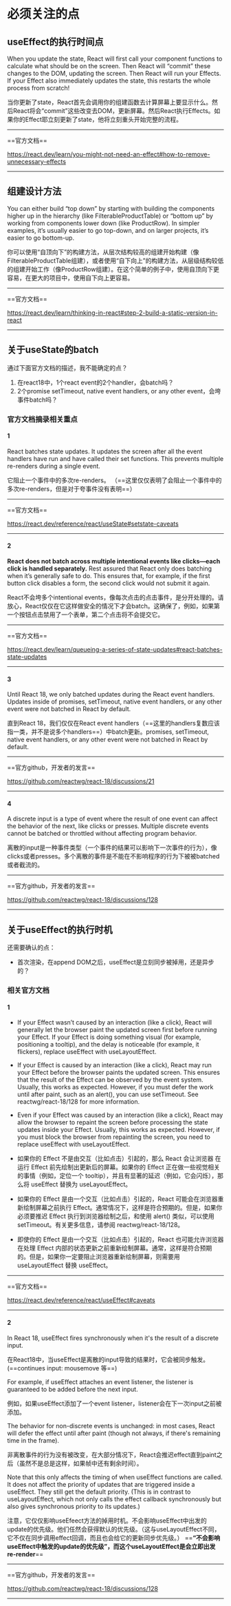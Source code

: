 # 必须关注的点

## useEffect的执行时间点

When you update the state, React will first call your component functions to calculate what should be on the screen. Then React will “commit” these changes to the DOM, updating the screen. Then React will run your Effects. If your Effect also immediately updates the state, this restarts the whole process from scratch!

当你更新了state，React首先会调用你的组建函数去计算屏幕上要显示什么。然后React将会“commit”这些改变去DOM，更新屏幕。然后React执行Effects。如果你的Effect耶立刻更新了state，他将立刻重头开始完整的流程。

---

==官方文档==

<https://react.dev/learn/you-might-not-need-an-effect#how-to-remove-unnecessary-effects>

---

## 组建设计方法

You can either build “top down” by starting with building the components higher up in the hierarchy (like FilterableProductTable) or “bottom up” by working from components lower down (like ProductRow). In simpler examples, it’s usually easier to go top-down, and on larger projects, it’s easier to go bottom-up.

你可以使用“自顶向下”的构建方法，从层次结构较高的组建开始构建（像FilterableProductTable组建），或者使用“自下向上”的构建方法，从层级结构较低的组建开始工作（像ProductRow组建）。在这个简单的例子中，使用自顶向下更容易，在更大的项目中，使用自下向上更容易。

---

==官方文档==

<https://react.dev/learn/thinking-in-react#step-2-build-a-static-version-in-react>

---

## 关于useState的batch

通过下面官方文档的描述，我不能确定的点？

1. 在react18中，1个react event的2个handler，会batch吗？
2. 2个promise setTimeout, native event handlers, or any other event，会垮事件batch吗？

### 官方文档摘录相关重点

#### 1

React batches state updates. It updates the screen after all the event handlers have run and have called their set functions. This prevents multiple re-renders during a single event.

它阻止一个事件中的多次re-renders。
（==这里仅仅表明了会阻止一个事件中的多次re-renders，但是对于夸事件没有表明==）

---

==官方文档==

<https://react.dev/reference/react/useState#setstate-caveats>

---

#### 2

**React does not batch across multiple intentional events like clicks—each click is handled separately.** Rest assured that React only does batching when it’s generally safe to do. This ensures that, for example, if the first button click disables a form, the second click would not submit it again.

React不会垮多个intentional events，像每次点击的点击事件，是分开处理的。请放心，React仅仅在它这样做安全的情况下才会batch。这确保了，例如，如果第一个按钮点击禁用了一个表单，第二个点击将不会提交它。

---

==官方文档==

<https://react.dev/learn/queueing-a-series-of-state-updates#react-batches-state-updates>

---

#### 3

Until React 18, we only batched updates during the React event handlers. Updates inside of promises, setTimeout, native event handlers, or any other event were not batched in React by default.

直到React 18，我们仅仅在React event handlers（==这里的handlers复数应该指一类，并不是说多个handlers==）中batch更新。promises, setTimeout, native event handlers, or any other event were not batched in React by default.

---

==官方github，开发者的发言==

<https://github.com/reactwg/react-18/discussions/21>

---

#### 4

A discrete input is a type of event where the result of one event can affect the behavior of the next, like clicks or presses. Multiple discrete events cannot be batched or throttled without affecting program behavior.

离散的input是一种事件类型（一个事件的结果可以影响下一次事件的行为），像clicks或者presses。多个离散的事件是不能在不影响程序的行为下被被batched或者截流的。

---

==官方github，开发者的发言==

<https://github.com/reactwg/react-18/discussions/128>

---

## 关于useEffect的执行时机

还需要确认的点：

- 首次渲染，在append DOM之后，useEffect是立刻同步被掉用，还是异步的？

### 相关官方文档

#### 1

- If your Effect wasn’t caused by an interaction (like a click), React will generally let the browser paint the updated screen first before running your Effect. If your Effect is doing something visual (for example, positioning a tooltip), and the delay is noticeable (for example, it flickers), replace useEffect with useLayoutEffect.

- If your Effect is caused by an interaction (like a click), React may run your Effect before the browser paints the updated screen. This ensures that the result of the Effect can be observed by the event system. Usually, this works as expected. However, if you must defer the work until after paint, such as an alert(), you can use setTimeout. See reactwg/react-18/128 for more information.

- Even if your Effect was caused by an interaction (like a click), React may allow the browser to repaint the screen before processing the state updates inside your Effect. Usually, this works as expected. However, if you must block the browser from repainting the screen, you need to replace useEffect with useLayoutEffect.

- 如果你的 Effect 不是由交互（比如点击）引起的，那么 React 会让浏览器 在运行 Effect 前先绘制出更新后的屏幕。如果你的 Effect 正在做一些视觉相关的事情（例如，定位一个 tooltip），并且有显著的延迟（例如，它会闪烁），那么将 useEffect 替换为 useLayoutEffect。

- 如果你的 Effect 是由一个交互（比如点击）引起的，React 可能会在浏览器重新绘制屏幕之前执行 Effect。通常情况下，这样是符合预期的。但是，如果你必须要推迟 Effect 执行到浏览器绘制之后，和使用 alert() 类似，可以使用 setTimeout。有关更多信息，请参阅 reactwg/react-18/128。

- 即使你的 Effect 是由一个交互（比如点击）引起的，React 也可能允许浏览器在处理 Effect 内部的状态更新之前重新绘制屏幕。通常，这样是符合预期的。但是，如果你一定要阻止浏览器重新绘制屏幕，则需要用 useLayoutEffect 替换 useEffect。

---

==官方文档==

<https://react.dev/reference/react/useEffect#caveats>

---

#### 2

In React 18, useEffect fires synchronously when it's the result of a discrete input.

在React18中，当useEffect是离散的input导致的结果时，它会被同步触发。(==continues input: mousemove 等==)

For example, if useEffect attaches an event listener, the listener is guaranteed to be added before the next input.

例如，如果useEffect添加了一个event listener，listener会在下一次input之前被添加。

The behavior for non-discrete events is unchanged: in most cases, React will defer the effect until after paint (though not always, if there's remaining time in the frame).

非离散事件的行为没有被改变，在大部分情况下，React会推迟effect直到paint之后（虽然不是总是这样，如果帧中还有剩余时间）。

Note that this only affects the timing of when useEffect functions are called. It does not affect the priority of updates that are triggered inside a useEffect. They still get the default priority. (This is in contrast to useLayoutEffect, which not only calls the effect callback synchronously but also gives synchronous priority to its updates.)

注意，它仅仅影响useEfeect方法的掉用时机。不会影响useEffect中出发的update的优先级。他们任然会获得默认的优先级。（这与useLayoutEffect不同，它不仅在同步调用effect回调，而且也会给它的更新同步优先级。）
==**“不会影响useEffect中触发的update的优先级”，而这个useLayoutEffect是会立即出发re-render**==

---

==官方github，开发者的发言==

<https://github.com/reactwg/react-18/discussions/128>

---
